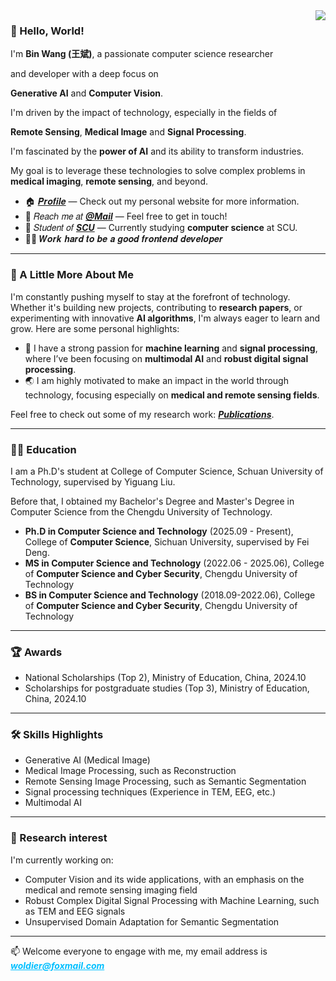 
  <img align="right" src="https://github-readme-stats.vercel.app/api?username=woldier&show_icons=true&icon_color=CE1D2D&text_color=718096&bg_color=ffffff&hide_title=true" />



### 👋 Hello, World! 

I'm **Bin Wang (王斌)**, a passionate computer science researcher 

and developer with a deep focus on 

 **Generative AI** and **Computer Vision**. 

I'm driven by the impact of technology, especially in the fields of 

**Remote Sensing**, **Medical Image** and **Signal Processing**.

I'm fascinated by the **power of AI** and its ability to transform industries. 

My goal is to leverage these technologies to solve complex problems in **medical imaging**, **remote sensing**, and beyond.



- :house: [𝑷𝒓𝒐𝒇𝒊𝒍𝒆](http://woldier.top/) — Check out my personal website for more information.
- :email: 𝑅𝑒𝑎𝑐ℎ 𝑚𝑒 𝑎𝑡 [**_@Mail_**](mailto:woldier@foxmail.com) — Feel free to get in touch!
- :school: 𝑆𝑡𝑢𝑑𝑒𝑛𝑡 𝑜𝑓 [**_SCU_**](https://www.scu.edu.cn/index.htm) — Currently studying **computer science** at SCU.
- :man_technologist: 𝑾𝒐𝒓𝒌 𝒉𝒂𝒓𝒅 𝒕𝒐 𝒃𝒆 𝒂 𝒈𝒐𝒐𝒅 𝒇𝒓𝒐𝒏𝒕𝒆𝒏𝒅 𝒅𝒆𝒗𝒆𝒍𝒐𝒑𝒆𝒓 



---

### 🚀 A Little More About Me

I'm constantly pushing myself to stay at the forefront of technology. Whether it's building new projects, contributing to **research papers**, or experimenting with innovative **AI algorithms**, I'm always eager to learn and grow. Here are some personal highlights:

- 🧠 I have a strong passion for **machine learning** and **signal processing**, where I’ve been focusing on **multimodal AI** and **robust digital signal processing**.
- 🌏 I am highly motivated to make an impact in the world through technology, focusing especially on **medical and remote sensing fields**.

Feel free to check out some of my research work: [**_Publications_**](https://woldier.github.io/publications/).


---
### 👩‍🎓 Education
I am a Ph.D's student at  College of Computer Science, Schuan University of Technology, supervised by Yiguang Liu.

Before that, I obtained my Bachelor's Degree and Master's Degree in Computer Science from  the Chengdu University of Technology.

- **Ph.D in Computer Science and Technology** (2025.09 - Present), College of **Computer Science**, Sichuan University, supervised by Fei Deng.
- **MS in Computer Science and Technology** (2022.06 - 2025.06), College of **Computer Science and Cyber Security**, Chengdu University of Technology
- **BS in Computer Science and Technology** (2018.09-2022.06), College of **Computer Science and Cyber Security**, Chengdu University of Technology

---

### 🏆 Awards

- National Scholarships (Top 2), Ministry of Education, China, 2024.10
- Scholarships for postgraduate studies (Top 3), Ministry of Education, China, 2024.10

---

### 🛠 Skills Highlights

- Generative AI (Medical Image)
- Medical Image Processing, such as Reconstruction
- Remote Sensing Image Processing, such as Semantic Segmentation
- Signal processing techniques (Experience in TEM, EEG, etc.)
- Multimodal AI

---
### 🔭 Research interest
I'm currently working on:
- Computer Vision and its wide applications, with an emphasis on the medical and remote sensing imaging field
- Robust Complex Digital Signal Processing with Machine Learning, such as TEM and EEG signals
- Unsupervised Domain Adaptation for Semantic Segmentation


  
---
📫 Welcome everyone to engage with me, my email address is <font color='00BFFF'><u>**_woldier@foxmail.com_**</u></font>
